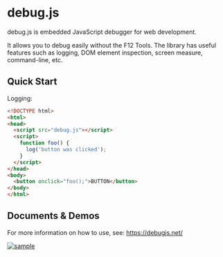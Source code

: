# debug.js
debug.js is embedded JavaScript debugger for web development.

It allows you to debug easily without the F12 Tools.
The library has useful features such as logging, DOM element inspection, screen measure, command-line, etc.

## Quick Start
Logging:
```html
<!DOCTYPE html>
<html>
<head>
  <script src="debug.js"></script>
  <script>
    function foo() {
      log('button was clicked');
    }
  </script>
</head>
<body>
  <button onclick="foo();">BUTTON</button>
</body>
</html>
```

## Documents & Demos
For more information on how to use, see: https://debugjs.net/

[ ![sample](https://debugjs.net/debugjs20161029.png) ](https://debugjs.net/ "debug.js")
